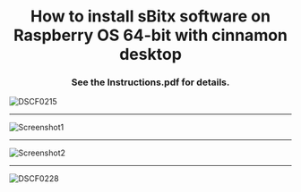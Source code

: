 <h1 style="text-align:center">
How to install sBitx software on Raspberry OS 64-bit with cinnamon desktop
</h1>
<h3 style="text-align:center">
See the Instructions.pdf for details.
</h3>

![DSCF0215](https://github.com/jponko/sbitx-on-64-bit/assets/23395086/e33b616a-b673-48b6-a8b2-f86d75027bf7)

  
***

   
![Screenshot1](https://github.com/jponko/sbitx-on-64-bit/assets/23395086/2b7e34e3-3efb-4d8e-9416-5cc9e2008caf)
   
   
***
   
![Screenshot2](https://github.com/jponko/sbitx-on-64-bit/assets/23395086/71c482fd-ec76-4aa1-81f0-a53baf501ae1)  

***

![DSCF0228](https://github.com/jponko/sbitx-on-64-bit/assets/23395086/96bfe38e-cf05-47dc-8dd1-ebe202da6265)


